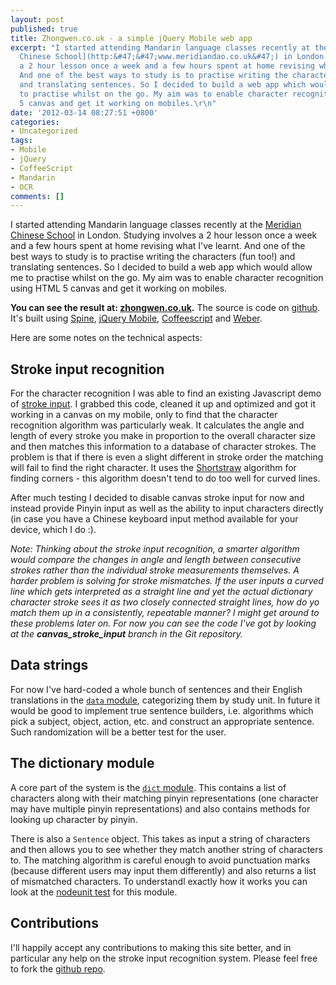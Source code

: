 ```yaml
---
layout: post
published: true
title: Zhongwen.co.uk - a simple jQuery Mobile web app
excerpt: "I started attending Mandarin language classes recently at the [Meridian
  Chinese School](http:&#47;&#47;www.meridiandao.co.uk&#47;) in London. Studying involves
  a 2 hour lesson once a week and a few hours spent at home revising what I've learnt.
  And one of the best ways to study is to practise writing the characters (fun too!)
  and translating sentences. So I decided to build a web app which would allow me
  to practise whilst on the go. My aim was to enable character recognition using HTML
  5 canvas and get it working on mobiles.\r\n"
date: '2012-03-14 08:27:51 +0800'
categories:
- Uncategorized
tags:
- Mobile
- jQuery
- CoffeeScript
- Mandarin
- OCR
comments: []
---
```

I started attending Mandarin language classes recently at the [Meridian Chinese School](http://www.meridiandao.co.uk/) in London. Studying involves a 2 hour lesson once a week and a few hours spent at home revising what I've learnt. And one of the best ways to study is to practise writing the characters (fun too!) and translating sentences. So I decided to build a web app which would allow me to practise whilst on the go. My aim was to enable character recognition using HTML 5 canvas and get it working on mobiles.

**You can see the result at: [zhongwen.co.uk](http://zhongwen.co.uk).** The source is code on [github](http://github.com/hiddentao/zhongwen). It's built using [Spine](http://github.com/hiddentao/spine), [jQuery Mobile](http://jquerymobile.com/), [Coffeescript](http://coffeescript.org) and [Weber](http://github.com/hiddentao/weber).

Here are some notes on the technical aspects:

## Stroke input recognition

For the character recognition I was able to find an existing Javascript demo of [stroke input](http://www.lab4games.net/zz85/blog/2010/02/17/js-中文笔画输入法-javascript-chinese-stroke-input/). I grabbed this code, cleaned it up and optimized and got it working in a canvas on my mobile, only to find that the character recognition algorithm was particularly weak. It calculates the angle and length of every stroke you make in proportion to the overall character size and then matches this information to a database of character strokes. The problem is that if there is even a slight different in stroke order the matching will fail to find the right character. It uses the [Shortstraw](http://www.lab4games.net/zz85/blog/2010/01/21/geeknotes-shortstrawjs-fast-and-simple-corner-detection/) algorithm for finding corners - this algorithm doesn't tend to do too well for curved lines.

After much testing I decided to disable canvas stroke input for now and instead provide Pinyin input as well as the ability to input characters directly (in case you have a Chinese keyboard input method available for your device, which I do :).

*Note: Thinking about the stroke input recognition, a smarter algorithm would compare the changes in angle and length between consecutive strokes rather than the individual stroke measurements themselves. A harder problem is solving for stroke mismatches. If the user inputs a curved line which gets interpreted as a straight line and yet the actual dictionary character stroke sees it as two closely connected straight lines, how do yo match them up in a consistently, repeatable manner? I might get around to these problems later on. For now you can see the code I've got by looking at the **canvas_stroke_input** branch in the Git repository.*

## Data strings

For now I've hard-coded a whole bunch of sentences and their English translations in the [`data` module](https://github.com/hiddentao/zhongwen/blob/master/js/data.coffee), categorizing them by study unit. In future it would be good to implement true sentence builders, i.e. algorithms which pick a subject, object, action, etc. and construct an appropriate sentence. Such randomization will be a better test for the user.

## The dictionary module

A core part of the system is the [`dict` module](https://github.com/hiddentao/zhongwen/blob/master/js/dict.coffee). This contains a list of characters along with their matching pinyin representations (one character may have multiple pinyin representations) and also contains methods for looking up character by pinyin.

There is also a `Sentence` object. This takes as input a string of characters and then allows you to see whether they match another string of characters to. The matching algorithm is careful enough to avoid punctuation marks (because different users may input them differently) and also returns a list of mismatched characters. To understandl exactly how it works you can look at the [nodeunit test](https://github.com/hiddentao/zhongwen/blob/master/test/dict.coffee) for this module.

## Contributions

I'll happily accept any contributions to making this site better, and in particular any help on the stroke input recognition system. Please feel free to fork the [github repo](https://github.com/hiddentao/zhongwen).
